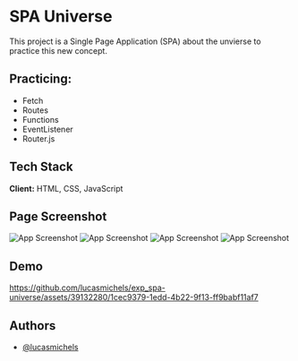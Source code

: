 
# SPA Universe

This project is a Single Page Application (SPA) about the unvierse to practice this new concept.
## Practicing:

- Fetch
- Routes
- Functions
- EventListener
- Router.js

## Tech Stack

**Client:** HTML, CSS, JavaScript

## Page Screenshot

![App Screenshot](https://i.imgur.com/oBpN5Fe.jpg)
![App Screenshot](https://i.imgur.com/bGQl2tK.jpg)
![App Screenshot](https://i.imgur.com/rLAqY6a.png)
![App Screenshot](https://i.imgur.com/G3TAQRQ.jpg)








## Demo



https://github.com/lucasmichels/exp_spa-universe/assets/39132280/1cec9379-1edd-4b22-9f13-ff9babf11af7



## Authors

- [@lucasmichels](https://www.github.com/lucasmichels)

